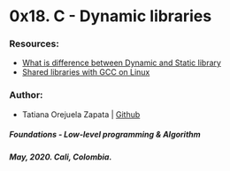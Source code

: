 # 0x18. C - Dynamic libraries

### Resources:
* [What is difference between Dynamic and Static library](https://www.youtube.com/watch?v=eW5he5uFBNM)
* [Shared libraries with GCC on Linux](https://www.cprogramming.com/tutorial/shared-libraries-linux-gcc.html)

### Author:
* Tatiana Orejuela Zapata | [Github](https://github.com/tatsOre)

##### Foundations - Low-level programming & Algorithm
##### May, 2020. Cali, Colombia.